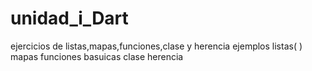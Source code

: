 # unidad_i_Dart
ejercicios de listas,mapas,funciones,clase y herencia
ejemplos listas( )
mapas
funciones basuicas
clase
herencia
